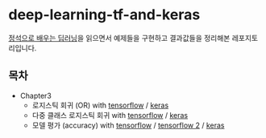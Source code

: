 # deep-learning-tf-and-keras

[정석으로 배우는 딥러닝](http://wikibook.co.kr/deep-learning-with-tensorflow/)을 읽으면서 예제들을 구현하고 결과값들을 정리해본 레포지토리입니다.

## 목차

- Chapter3
  - 로지스틱 회귀 (OR) with [tensorflow](./chapter3/01.or.tensorflow.ipynb) / [keras](./chapter3/01.or.keras.ipynb)
  - 다중 클래스 로지스틱 회귀 with [tensorflow](./chapter3/02.multiclass.tensorflow.ipynb) / [keras](./chapter3/02.multiclass.keras.ipynb)
  - 모델 평가 (accuracy) with [tensorflow](./chapter3/03.predict.tensorflow.ipynb) / [tensorflow 2](./chapter3/03.predict-2.tensorflow.ipynb) / [keras](./chapter3/03.predict.keras.ipynb)
